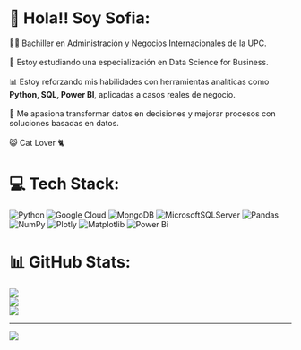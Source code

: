 # 💫  Hola!! Soy Sofia:
👩‍🎓 Bachiller en Administración y Negocios Internacionales de la UPC.<br/><br>🎯 Estoy estudiando una especialización en Data Science for Business.<br/><br>📊 Estoy reforzando mis habilidades con herramientas analíticas como **Python, SQL, Power BI**, aplicadas a casos reales de negocio.<br/><br>🚀 Me apasiona transformar datos en decisiones y mejorar procesos con soluciones basadas en datos.<br/> <br>😺 Cat Lover 🐈<br/>


# 💻 Tech Stack:
![Python](https://img.shields.io/badge/python-3670A0?style=for-the-badge&logo=python&logoColor=ffdd54) ![Google Cloud](https://img.shields.io/badge/GoogleCloud-%234285F4.svg?style=for-the-badge&logo=google-cloud&logoColor=white) ![MongoDB](https://img.shields.io/badge/MongoDB-%234ea94b.svg?style=for-the-badge&logo=mongodb&logoColor=white) ![MicrosoftSQLServer](https://img.shields.io/badge/Microsoft%20SQL%20Server-CC2927?style=for-the-badge&logo=microsoft%20sql%20server&logoColor=white) ![Pandas](https://img.shields.io/badge/pandas-%23150458.svg?style=for-the-badge&logo=pandas&logoColor=white) ![NumPy](https://img.shields.io/badge/numpy-%23013243.svg?style=for-the-badge&logo=numpy&logoColor=white) ![Plotly](https://img.shields.io/badge/Plotly-%233F4F75.svg?style=for-the-badge&logo=plotly&logoColor=white) ![Matplotlib](https://img.shields.io/badge/Matplotlib-%23ffffff.svg?style=for-the-badge&logo=Matplotlib&logoColor=black) ![Power Bi](https://img.shields.io/badge/power_bi-F2C811?style=for-the-badge&logo=powerbi&logoColor=black)
# 📊 GitHub Stats:
![](https://github-readme-stats.vercel.app/api?username=SofiaGR20&theme=merko&hide_border=false&include_all_commits=false&count_private=false)<br/>
![](https://nirzak-streak-stats.vercel.app/?user=SofiaGR20&theme=merko&hide_border=false)<br/>
![](https://github-readme-stats.vercel.app/api/top-langs/?username=SofiaGR20&theme=merko&hide_border=false&include_all_commits=false&count_private=false&layout=compact)

---
[![](https://visitcount.itsvg.in/api?id=SofiaGR20&icon=0&color=0)](https://visitcount.itsvg.in)

<!-- Proudly created with GPRM ( https://gprm.itsvg.in ) -->
